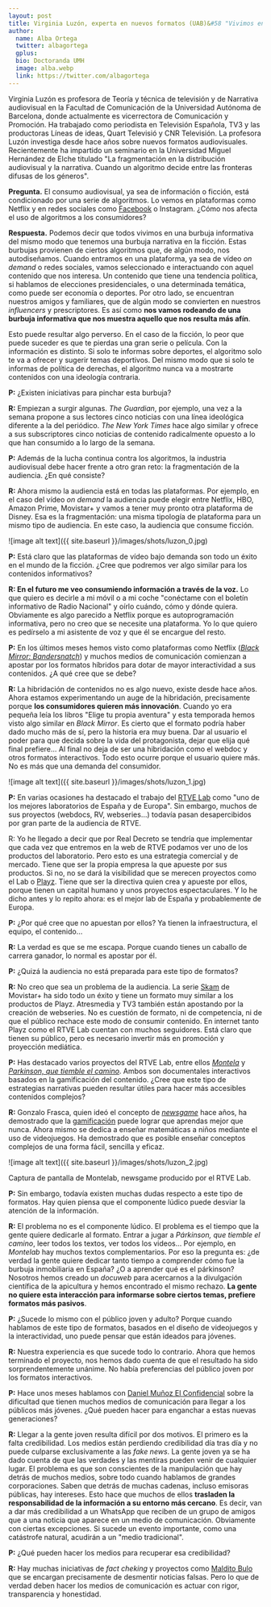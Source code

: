 ```yaml
---
layout: post
title: Virginia Luzón, experta en nuevos formatos (UAB)&#58 "Vivimos en una burbuja informativa, al igual que en otra en la ficción, que puede resultar algo perversa"
author:
  name: Alba Ortega
  twitter: albagortega
  gplus:  
  bio: Doctoranda UMH
  image: alba.webp
  link: https://twitter.com/albagortega
---
```

Virginia Luzón es profesora de Teoría y técnica de televisión y de Narrativa audiovisual en la Facultad de Comunicación de la Universidad Autónoma de Barcelona, donde actualmente es vicerrectora de Comunicación y Promoción. Ha trabajado como periodista en Televisión Española, TV3 y las productoras Líneas de ideas, Quart Televisió y CNR Televisión. La profesora Luzón investiga desde hace años sobre nuevos formatos audiovisuales. Recientemente ha impartido un seminario en la Universidad Miguel Hernández de Elche titulado "La fragmentación en la distribución audiovisual y la narrativa. Cuando un algoritmo decide entre las fronteras difusas de los géneros". 

**Pregunta.** El consumo audiovisual, ya sea de información o ficción, está condicionado por una serie de algoritmos. Lo vemos en plataformas como Netflix y en redes sociales como [Facebook](https://www.elconfidencial.com/tecnologia/2018-01-12/facebook-algoritmo-noticias-medios-amigos_1504950/) o Instagram. ¿Cómo nos afecta el uso de algoritmos a los consumidores?

**Respuesta.** Podemos decir que todos vivimos en una burbuja informativa del mismo modo que tenemos una burbuja narrativa en la ficción. Estas burbujas provienen de ciertos algoritmos que, de algún modo, nos autodiseñamos. Cuando entramos en una plataforma, ya sea de vídeo *on demand* o redes sociales, vamos seleccionado e interactuando con aquel contenido que nos interesa. Un contenido que tiene una tendencia política, si hablamos de elecciones presidenciales, o una determinada temática, como puede ser economía o deportes. Por otro lado, se encuentran nuestros amigos y familiares, que de algún modo se convierten en nuestros *influencers* y prescriptores. Es así como **nos vamos rodeando de una burbuja informativa que nos muestra aquello que nos resulta más afín**. 

Esto puede resultar algo perverso. En el caso de la ficción, lo peor que puede suceder es que te pierdas una gran serie o película. Con la información es distinto. Si solo te informas sobre deportes, el algoritmo solo te va a ofrecer y sugerir temas deportivos. Del mismo modo que si solo te informas de política de derechas, el algoritmo nunca va a mostrarte contenidos con una ideología contraria.

**P:** ¿Existen iniciativas para pinchar esta burbuja?

**R:** Empiezan a surgir algunas. *The Guardian*, por ejemplo, una vez a la semana propone a sus lectores cinco noticias con una línea ideológica diferente a la del periódico. *The New York Times* hace algo similar y ofrece a sus subscriptores cinco noticias de contenido radicalmente opuesto a lo que han consumido a lo largo de la semana. 

**P:** Además de la lucha continua contra los algoritmos, la industria audiovisual debe hacer frente a otro gran reto: la fragmentación de la audiencia. ¿En qué consiste? 

**R:** Ahora mismo la audiencia está en todas las plataformas. Por ejemplo, en el caso del vídeo *on demand* la audiencia puede elegir entre Netflix, HBO, Amazon Prime, Movistar+ y vamos a tener muy pronto otra plataforma de Disney. Esa es la fragmentación: una misma tipología de plataforma para un mismo tipo de audiencia. En este caso, la audiencia que consume ficción. 

![image alt text]({{ site.baseurl }}/images/shots/luzon_0.jpg) 

**P:** Está claro que las plataformas de vídeo bajo demanda son todo un éxito en el mundo de la ficción. ¿Cree que podremos ver algo similar para los contenidos informativos? 

**R: En el futuro me veo consumiendo información a través de la voz.** Lo que quiero es decirle a mi móvil o a mi coche "conéctame con el boletín informativo de Radio Nacional" y oírlo cuándo, cómo y dónde quiera. Obviamente es algo parecido a Netflix porque es autoprogramación informativa, pero no creo que se necesite una plataforma. Yo lo que quiero es pedírselo a mi asistente de voz y que él se encargue del resto.  

**P:** En los últimos meses hemos visto como plataformas como Netflix ([*Black Mirror: Bandersnatch*](https://www.youtube.com/watch?v=agwwYolqZPw)) y muchos medios de comunicación comienzan a apostar por los formatos híbridos para dotar de mayor interactividad a sus contenidos. ¿A qué cree que se debe? 

**R:** La hibridación de contenidos no es algo nuevo, existe desde hace años. Ahora estamos experimentando un auge de la hibridación, precisamente porque **los consumidores quieren más innovación**. Cuando yo era pequeña leía los libros "Elige tu propia aventura" y esta temporada hemos visto algo similar en *Black Mirror*. Es cierto que el formato podría haber dado mucho más de sí, pero la historia era muy buena. Dar al usuario el poder para que decida sobre la vida del protagonista, dejar que elija qué final prefiere… Al final no deja de ser una hibridación como el webdoc y otros formatos interactivos. Todo esto ocurre porque el usuario quiere más. No es más que una demanda del consumidor. 

![image alt text]({{ site.baseurl }}/images/shots/luzon_1.jpg)

**P:** En varias ocasiones ha destacado el trabajo del [RTVE Lab](http://www.rtve.es/lab/) como "uno de los mejores laboratorios de España y de Europa". Sin embargo, muchos de sus proyectos (webdocs, RV, webseries…) todavía pasan desapercibidos por gran parte de la audiencia de RTVE. 

R: Yo he llegado a decir que por Real Decreto se tendría que implementar que cada vez que entremos en la web de RTVE podamos ver uno de los productos del laboratorio. Pero esto es una estrategia comercial y de mercado. Tiene que ser la propia empresa la que apueste por sus productos. Si no, no se dará la visibilidad que se merecen proyectos como el Lab o [Playz](http://www.rtve.es/playz/). Tiene que ser la directiva quien crea y apueste por ellos, porque tienen un capital humano y unos proyectos espectaculares. Y lo he dicho antes y lo repito ahora: es el mejor lab de España y probablemente de Europa. 

**P:** ¿Por qué cree que no apuestan por ellos? Ya tienen la infraestructura, el equipo, el contenido… 

**R:** La verdad es que se me escapa. Porque cuando tienes un caballo de carrera ganador, lo normal es apostar por él. 

**P:** ¿Quizá la audiencia no está preparada para este tipo de formatos?

**R:** No creo que sea un problema de la audiencia. La serie [Skam](https://www.youtube.com/watch?v=1TqmzqtDM_Q) de Movistar+ ha sido todo un éxito y tiene un formato muy similar a los productos de Playz. Atresmedia y TV3 también están apostando por la creación de webseries. No es cuestión de formato, ni de competencia, ni de que el público rechace este modo de consumir contenido. En internet tanto Playz como el RTVE Lab cuentan con muchos seguidores. Está claro que tienen su público, pero es necesario invertir más en promoción y proyección mediática.  

**P:** Has destacado varios proyectos del RTVE Lab, entre ellos [*Montela*](http://lab.rtve.es/montelab/) y [*Parkinson, que tiemble el camino*](http://lab.rtve.es/webdocs/parkinson-que-tiemble-el-camino/). Ambos son documentales interactivos basados en la gamificación del contenido. ¿Cree que este tipo de estrategias narrativas pueden resultar útiles para hacer más accesibles contenidos complejos? 

**R:** Gonzalo Frasca, quien ideó el concepto de [*newsgame*](https://mip.umh.es/blog/2017/11/06/medios-formatos-gamificados/) hace años, ha demostrado que la [gamificación](https://mip.umh.es/blog/2017/05/13/periodismo-gamificacion/) puede lograr que aprendas mejor que nunca. Ahora mismo se dedica a enseñar matemáticas a niños mediante el uso de videojuegos. Ha demostrado que es posible enseñar conceptos complejos de una forma fácil, sencilla y eficaz.  

![image alt text]({{ site.baseurl }}/images/shots/luzon_2.jpg) 

Captura de pantalla de Montelab, newsgame producido por el RTVE Lab.

**P:** Sin embargo, todavía existen muchas dudas respecto a este tipo de formatos. Hay quien piensa que el componente lúdico puede desviar la atención de la información.  

**R:** El problema no es el componente lúdico. El problema es el tiempo que la gente quiere dedicarle al formato. Entrar a jugar a *Párkinson, que tiemble el camino*, leer todos los textos, ver todos los videos… Por ejemplo, en *Montelab* hay muchos textos complementarios. Por eso la pregunta es: ¿de verdad la gente quiere dedicar tanto tiempo a comprender cómo fue la burbuja inmobiliaria en España? ¿O a aprender qué es el párkinson? Nosotros hemos creado un *docuweb* para acercarnos a la divulgación científica de la apicultura y hemos encontrado el mismo rechazo. **La gente no quiere esta interacción para informarse sobre ciertos temas, prefiere formatos más pasivos**. 

**P:** ¿Sucede lo mismo con el público joven y adulto? Porque cuando hablamos de este tipo de formatos, basados en el diseño de videojuegos y la interactividad, uno puede pensar que están ideados para jóvenes.

**R:** Nuestra experiencia es que sucede todo lo contrario. Ahora que hemos terminado el proyecto, nos hemos dado cuenta de que el resultado ha sido sorprendentemente unánime. No había preferencias del público joven por los formatos interactivos. 

**P:** Hace unos meses hablamos con [Daniel Muñoz El Confidencial](https://mip.umh.es/blog/2019/03/19/entrevista-daniel-munoz-el-confidencial/) sobre la dificultad que tienen muchos medios de comunicación para llegar a los públicos más jóvenes. ¿Qué pueden hacer para enganchar a estas nuevas generaciones?

**R:** Llegar a la gente joven resulta difícil por dos motivos. El primero es la falta credibilidad. Los medios están perdiendo credibilidad día tras día y no puede culparse exclusivamente a las *fake news*. La gente joven ya se ha dado cuenta de que las verdades y las mentiras pueden venir de cualquier lugar. El problema es que son conscientes de la manipulación que hay detrás de muchos medios, sobre todo cuando hablamos de grandes corporaciones. Saben que detrás de muchas cadenas, incluso emisoras públicas, hay intereses. Esto hace que muchos de ellos **trasladen la responsabilidad de la información a su entorno más cercano**. Es decir, van a dar más credibilidad a un WhatsApp que reciben de un grupo de amigos que a una noticia que aparece en un medio de comunicación. Obviamente con ciertas excepciones. Si sucede un evento importante, como una catástrofe natural, acudirán a un "medio tradicional". 

**P:** ¿Qué pueden hacer los medios para recuperar esa credibilidad?

**R:** Hay muchas iniciativas de *fact cheking* y proyectos como [Maldito Bulo](https://mip.umh.es/blog/2018/11/26/julio-montes-solucion-desinformacion-alfabetizar-sociedad/) que se encargan precisamente de desmentir noticias falsas. Pero lo que de verdad deben hacer los medios de comunicación es actuar con rigor, transparencia y honestidad. 